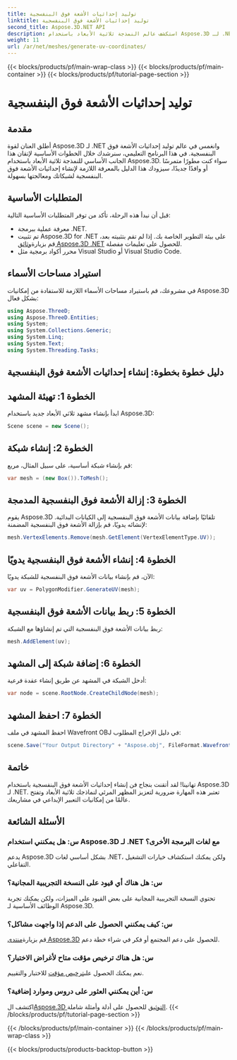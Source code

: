 ```yaml
---
title: توليد إحداثيات الأشعة فوق البنفسجية
linktitle: توليد إحداثيات الأشعة فوق البنفسجية
second_title: Aspose.3D.NET API
description: استكشف عالم النمذجة ثلاثية الأبعاد باستخدام Aspose.3D لـ .NET. يقوم Master UV بتنسيق التوليد بسهولة. ارفع مشاريعك الآن!
weight: 11
url: /ar/net/meshes/generate-uv-coordinates/
---
```


{{< blocks/products/pf/main-wrap-class >}}
{{< blocks/products/pf/main-container >}}
{{< blocks/products/pf/tutorial-page-section >}}

# توليد إحداثيات الأشعة فوق البنفسجية

## مقدمة
أطلق العنان لقوة Aspose.3D لـ .NET وانغمس في عالم توليد إحداثيات الأشعة فوق البنفسجية. في هذا البرنامج التعليمي، سنرشدك خلال الخطوات الأساسية لإتقان هذا الجانب الأساسي للنمذجة ثلاثية الأبعاد باستخدام Aspose.3D. سواء كنت مطورًا متمرسًا أو وافدًا جديدًا، سيزودك هذا الدليل بالمعرفة اللازمة لإنشاء إحداثيات الأشعة فوق البنفسجية لشبكاتك ومعالجتها بسهولة.
## المتطلبات الأساسية
قبل أن نبدأ هذه الرحلة، تأكد من توفر المتطلبات الأساسية التالية:
- معرفة عملية ببرمجة .NET.
-  تم تثبيت Aspose.3D for .NET على بيئة التطوير الخاصة بك. إذا لم تقم بتثبيته بعد، قم بزيارة[وثائق Aspose.3D .NET](https://reference.aspose.com/3d/net/) للحصول على تعليمات مفصلة.
- محرر أكواد برمجية مثل Visual Studio أو Visual Studio Code.
## استيراد مساحات الأسماء
في مشروعك، قم باستيراد مساحات الأسماء اللازمة للاستفادة من إمكانيات Aspose.3D بشكل فعال:
```csharp
using Aspose.ThreeD;
using Aspose.ThreeD.Entities;
using System;
using System.Collections.Generic;
using System.Linq;
using System.Text;
using System.Threading.Tasks;
```
## دليل خطوة بخطوة: إنشاء إحداثيات الأشعة فوق البنفسجية
## الخطوة 1: تهيئة المشهد
ابدأ بإنشاء مشهد ثلاثي الأبعاد جديد باستخدام Aspose.3D:
```csharp
Scene scene = new Scene();
```
## الخطوة 2: إنشاء شبكة
قم بإنشاء شبكة أساسية، على سبيل المثال، مربع:
```csharp
var mesh = (new Box()).ToMesh();
```
## الخطوة 3: إزالة الأشعة فوق البنفسجية المدمجة
يقوم Aspose.3D تلقائيًا بإضافة بيانات الأشعة فوق البنفسجية إلى الكيانات البدائية. لإنشائه يدويًا، قم بإزالة الأشعة فوق البنفسجية المضمنة:
```csharp
mesh.VertexElements.Remove(mesh.GetElement(VertexElementType.UV));
```
## الخطوة 4: إنشاء الأشعة فوق البنفسجية يدويًا
الآن، قم بإنشاء بيانات الأشعة فوق البنفسجية للشبكة يدويًا:
```csharp
var uv = PolygonModifier.GenerateUV(mesh);
```
## الخطوة 5: ربط بيانات الأشعة فوق البنفسجية
ربط بيانات الأشعة فوق البنفسجية التي تم إنشاؤها مع الشبكة:
```csharp
mesh.AddElement(uv);
```
## الخطوة 6: إضافة شبكة إلى المشهد
أدخل الشبكة في المشهد عن طريق إنشاء عقدة فرعية:
```csharp
var node = scene.RootNode.CreateChildNode(mesh);
```
## الخطوة 7: احفظ المشهد
احفظ المشهد في ملف Wavefront OBJ في دليل الإخراج المطلوب:
```csharp
scene.Save("Your Output Directory" + "Aspose.obj", FileFormat.WavefrontOBJ);
```
## خاتمة
تهانينا! لقد أتقنت بنجاح فن إنشاء إحداثيات الأشعة فوق البنفسجية باستخدام Aspose.3D لـ .NET. تعتبر هذه المهارة ضرورية لتعزيز المظهر المرئي لنماذجك ثلاثية الأبعاد وتفتح عالمًا من إمكانيات التعبير الإبداعي في مشاريعك.
## الأسئلة الشائعة
### س: هل يمكنني استخدام Aspose.3D لـ .NET مع لغات البرمجة الأخرى؟
يدعم Aspose.3D بشكل أساسي لغات .NET، ولكن يمكنك استكشاف خيارات التشغيل التفاعلي.
### س: هل هناك أي قيود على النسخة التجريبية المجانية؟
تحتوي النسخة التجريبية المجانية على بعض القيود على الميزات، ولكن يمكنك تجربة الوظائف الأساسية لـ Aspose.3D.
### س: كيف يمكنني الحصول على الدعم إذا واجهت مشاكل؟
 قم بزيارة[منتدى Aspose.3D](https://forum.aspose.com/c/3d/18) للحصول على دعم المجتمع أو فكر في شراء خطة دعم.
### س: هل هناك ترخيص مؤقت متاح لأغراض الاختبار؟
 نعم يمكنك الحصول على[ترخيص مؤقت](https://purchase.aspose.com/temporary-license/) للاختبار والتقييم.
### س: أين يمكنني العثور على دروس وموارد إضافية؟
 اكتشف ال[Aspose.3D التوثيق](https://reference.aspose.com/3d/net/) للحصول على أدلة وأمثلة شاملة.
{{< /blocks/products/pf/tutorial-page-section >}}

{{< /blocks/products/pf/main-container >}}
{{< /blocks/products/pf/main-wrap-class >}}

{{< blocks/products/products-backtop-button >}}
